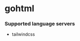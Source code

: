 <!--- THIS DOCUMENT IS AUTOMATICALLY GENERATED, DON'T EDIT IT -->
# gohtml

### Supported language servers

- tailwindcss
